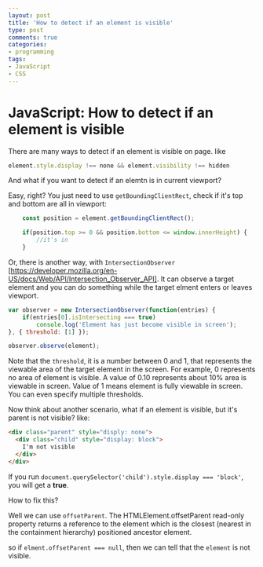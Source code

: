 ```yaml
---
layout: post
title: 'How to detect if an element is visible'
type: post
comments: true
categories:
- programming
tags:
- JavaScript
- CSS
---
```



# JavaScript: How to detect if an element is visible 


There are many ways to detect if an element is visible on page. like

```JavaScript
element.style.display !== none && element.visibility !== hidden
```


And what if you want to detect if an elemtn is in current viewport?

Easy, right? You just need to use `getBoundingClientRect`,  check if it's top and bottom are all in viewport:
```JavaScript
	const position = element.getBoundingClientRect();

	if(position.top >= 0 && position.bottom <= window.innerHeight) {
		//it's in
	}

```

Or, there is another way, with `IntersectionObserver` [https://developer.mozilla.org/en-US/docs/Web/API/Intersection_Observer_API]. It can observe a target element and you can do something while the target elment enters or leaves viewport.

```JavaScript
var observer = new IntersectionObserver(function(entries) {
	if(entries[0].isIntersecting === true)
		console.log('Element has just become visible in screen');
}, { threshold: [1] });

observer.observe(element);
```

Note that the `threshold`, it is a number between 0 and 1, that represents the viewable area of the target element in the screen. For example, 0 represents no area of element is visible. A value of 0.10 represents about 10% area is viewable in screen. Value of 1 means element is fully viewable in screen.
You can even specify multiple thresholds.


Now think about another scenario, what if an element is visible, but it's parent is not visible? like:
```html
<div class="parent" style="disply: none">
  <div class="child" style="display: block">
    I'm not visible
  </div>
</div>
```

If you run `document.querySelector('child').style.display === 'block'`, you will get a **true**. 


How to fix this?

Well we can use `offsetParent`. The HTMLElement.offsetParent read-only property returns a reference to the element which is the closest (nearest in the containment hierarchy) positioned ancestor element.

so if `elment.offsetParent === null`, then we can tell that the `element` is not visible.


